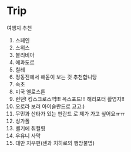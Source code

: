 # Trip
여행지 추천
1. 스페인
2. 스위스
3. 볼리비아
4. 에콰도르
5. 칠레
6. 정동진에서 해돋이 보는 것 추천합니당
7. 속초
10. 미국 옐로스톤
11. 런던! 킹스크로스역!!! 옥스포드!!! 해리포터 촬영지!!
12. 오로라 보러 아이슬란드로 고고:)
13. 무민과 산타가 있는 핀란드 로 제가 가고 싶어요ㅠㅠ
14. 싱가폴
15. 벨기에 춰컬륏
16. 우유니 사막
17. 대만 지우펀(센과 치히로의 행방불명)

